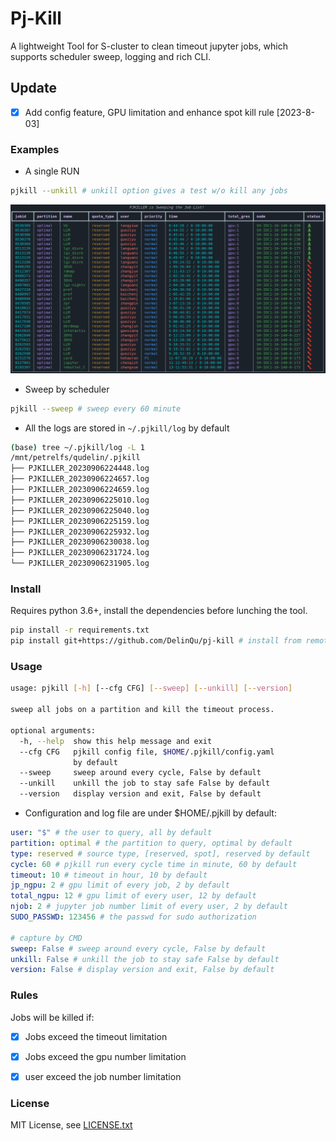 # Pj-Kill
A lightweight Tool for S-cluster to clean timeout jupyter jobs, which supports scheduler sweep, logging and rich CLI.

## Update
- [x] Add config feature, GPU limitation and enhance spot kill rule [2023-8-03]

### Examples

- A single RUN
```zsh
pjkill --unkill # unkill option gives a test w/o kill any jobs
```
![](.assert/overview.png)

- Sweep by scheduler
```zsh
pjkill --sweep # sweep every 60 minute
``` 

- All the logs are stored in `~/.pjkill/log` by default
```zsh
(base) tree ~/.pjkill/log -L 1
/mnt/petrelfs/qudelin/.pjkill
├── PJKILLER_20230906224448.log
├── PJKILLER_20230906224657.log
├── PJKILLER_20230906224659.log
├── PJKILLER_20230906225010.log
├── PJKILLER_20230906225040.log
├── PJKILLER_20230906225159.log
├── PJKILLER_20230906225932.log
├── PJKILLER_20230906230038.log
├── PJKILLER_20230906231724.log
└── PJKILLER_20230906231905.log
```

### Install

Requires python 3.6+, install the dependencies before lunching the tool.

```zsh
pip install -r requirements.txt
pip install git+https://github.com/DelinQu/pj-kill # install from remote repo
```


### Usage

```bash
usage: pjkill [-h] [--cfg CFG] [--sweep] [--unkill] [--version]

sweep all jobs on a partition and kill the timeout process.

optional arguments:
  -h, --help  show this help message and exit
  --cfg CFG   pjkill config file, $HOME/.pjkill/config.yaml
              by default
  --sweep     sweep around every cycle, False by default
  --unkill    unkill the job to stay safe False by default
  --version   display version and exit, False by default
```

- Configuration and log file are under $HOME/.pjkill by default:
```yaml
user: "$" # the user to query, all by default
partition: optimal # the partition to query, optimal by default
type: reserved # source type, [reserved, spot], reserved by default
cycle: 60 # pjkill run every cycle time in minute, 60 by default
timeout: 10 # timeout in hour, 10 by default
jp_ngpu: 2 # gpu limit of every job, 2 by default
total_ngpu: 12 # gpu limit of every user, 12 by default
njob: 2 # jupyter job number limit of every user, 2 by default
SUDO_PASSWD: 123456 # the passwd for sudo authorization

# capture by CMD
sweep: False # sweep around every cycle, False by default
unkill: False # unkill the job to stay safe False by default
version: False # display version and exit, False by default
```


### Rules

Jobs will be killed if:

- [x] Jobs exceed the timeout limitation

- [x] Jobs exceed the gpu number limitation

- [x] user exceed the job number limitation

### License

MIT License, see [LICENSE.txt](LICENSE.txt)

